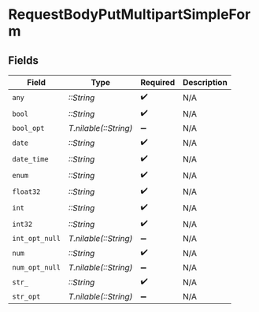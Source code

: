 # RequestBodyPutMultipartSimpleForm


## Fields

| Field                 | Type                  | Required              | Description           |
| --------------------- | --------------------- | --------------------- | --------------------- |
| `any`                 | *::String*            | :heavy_check_mark:    | N/A                   |
| `bool`                | *::String*            | :heavy_check_mark:    | N/A                   |
| `bool_opt`            | *T.nilable(::String)* | :heavy_minus_sign:    | N/A                   |
| `date`                | *::String*            | :heavy_check_mark:    | N/A                   |
| `date_time`           | *::String*            | :heavy_check_mark:    | N/A                   |
| `enum`                | *::String*            | :heavy_check_mark:    | N/A                   |
| `float32`             | *::String*            | :heavy_check_mark:    | N/A                   |
| `int`                 | *::String*            | :heavy_check_mark:    | N/A                   |
| `int32`               | *::String*            | :heavy_check_mark:    | N/A                   |
| `int_opt_null`        | *T.nilable(::String)* | :heavy_minus_sign:    | N/A                   |
| `num`                 | *::String*            | :heavy_check_mark:    | N/A                   |
| `num_opt_null`        | *T.nilable(::String)* | :heavy_minus_sign:    | N/A                   |
| `str_`                | *::String*            | :heavy_check_mark:    | N/A                   |
| `str_opt`             | *T.nilable(::String)* | :heavy_minus_sign:    | N/A                   |